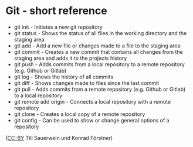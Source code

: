 # Git - short reference

- git init - Initiates a new git repository
- git status - Shows the status of all files in the working directory and the staging area
- git add - Add a new file or changes made to a file to the staging area
- git commit - Creates a new commit that contains all changes from the staging area and adds it to the projects history
- git push - Adds commits from a local repository to a remote repository (e.g. Github or Gitlab)
- git log - Shows the history of all commits
- git diff - Shows changes made to files since the last commit
- git pull - Adds commits from a remote repository (e.g. Github or Gitlab) to a local repository
- git remote add origin - Connects a local repository with a remote repository 
- git clone - Creates a local copy of a remote repository 
- git config - Can be used to show or change general options of a repository

([CC-BY](https://creativecommons.org/licenses/by/3.0/de/) Till
Sauerwein und Konrad Förstner)

